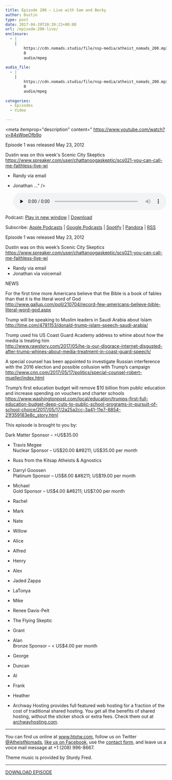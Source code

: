 ```yaml
---
title: Episode 200 – Live with Sam and Becky
author: Dustin
type: post
date: 2017-04-29T20:39:23+00:00
url: /episode-200-live/
enclosure:
  - |
    |
        https://cdn.nomads.studio/file/nsp-media/atheist_nomads_200.mp3
        0
        audio/mpeg
        
audio_file:
  - |
    |
        https://cdn.nomads.studio/file/nsp-media/atheist_nomads_200.mp3
        0
        audio/mpeg
        
categories:
  - Episodes
  - Video

---
```

<div itemscope itemtype="http://schema.org/AudioObject">
  <meta itemprop="name" content="Episode 200 &#8211; Live with Sam and Becky" />
  
  <meta itemprop="uploadDate" content="2017-04-29T14:39:23-06:00" />
  
  <meta itemprop="encodingFormat" content="audio/mpeg" />
  
  <meta itemprop="description" content="
https://www.youtube.com/watch?v=84sWqeOfb9o

Episode 1 was released May 23, 2012

Dustin was on this week's Scenic City Skeptics
https://www.spreaker.com/user/chattanoogaskeptic/scs021-you-can-call-me-faithless-live-wi

* Randy via email
* Jonathan ..." />
  
  <meta itemprop="contentUrl" content="https://dts.podtrac.com/redirect.mp3/cdn.nomads.studio/file/nsp-media/atheist_nomads_200.mp3" />
  </p> 
  
  <div class="powerpress_player" id="powerpress_player_8460">
    <audio class="wp-audio-shortcode" id="audio-1534-204" preload="none" style="width: 100%;" controls="controls"><source type="audio/mpeg" src="https://dts.podtrac.com/redirect.mp3/cdn.nomads.studio/file/nsp-media/atheist_nomads_200.mp3?_=204" /><a href="https://dts.podtrac.com/redirect.mp3/cdn.nomads.studio/file/nsp-media/atheist_nomads_200.mp3">https://dts.podtrac.com/redirect.mp3/cdn.nomads.studio/file/nsp-media/atheist_nomads_200.mp3</a></audio>
  </div>
</div>

<p class="powerpress_links powerpress_links_mp3">
  Podcast: <a href="https://dts.podtrac.com/redirect.mp3/cdn.nomads.studio/file/nsp-media/atheist_nomads_200.mp3" class="powerpress_link_pinw" target="_blank" title="Play in new window" onclick="return powerpress_pinw('https://htotw.com/?powerpress_pinw=1534-podcast');" rel="nofollow">Play in new window</a> | <a href="https://dts.podtrac.com/redirect.mp3/cdn.nomads.studio/file/nsp-media/atheist_nomads_200.mp3" class="powerpress_link_d" title="Download" rel="nofollow" download="atheist_nomads_200.mp3">Download</a>
</p>

<p class="powerpress_links powerpress_subscribe_links">
  Subscribe: <a href="https://podcasts.apple.com/us/podcast/humanists-take-on-the-world/id530050098?mt=2&ls=1" class="powerpress_link_subscribe powerpress_link_subscribe_itunes" target="_blank" title="Subscribe on Apple Podcasts" rel="nofollow">Apple Podcasts</a> | <a href="https://www.google.com/podcasts?feed=aHR0cDovL2F0aGVpc3Rub21hZHMubGlic3luLmNvbS9yc3M%3D" class="powerpress_link_subscribe powerpress_link_subscribe_googleplay" target="_blank" title="Subscribe on Google Podcasts" rel="nofollow">Google Podcasts</a> | <a href="https://open.spotify.com/show/3LzK2xZGike6Tc1GEMtMbr?si=LieN9SNuTpq96smuaUsH8A" class="powerpress_link_subscribe powerpress_link_subscribe_spotify" target="_blank" title="Subscribe on Spotify" rel="nofollow">Spotify</a> | <a href="https://www.pandora.com/podcast/atheist-nomads/PC:10122?corr=62071012&part=ug" class="powerpress_link_subscribe powerpress_link_subscribe_pandora" target="_blank" title="Subscribe on Pandora" rel="nofollow">Pandora</a> | <a href="https://htotw.com/feed/podcast/" class="powerpress_link_subscribe powerpress_link_subscribe_rss" target="_blank" title="Subscribe via RSS" rel="nofollow">RSS</a>
</p>

<CENTER>
</CENTER>

<div class="embed-container">
</div>

Episode 1 was released May 23, 2012

Dustin was on this week&#8217;s Scenic City Skeptics  
<https://www.spreaker.com/user/chattanoogaskeptic/scs021-you-can-call-me-faithless-live-wi>

* Randy via email  
* Jonathan via voicemail

NEWS

For the first time more Americans believe that the Bible is a book of fables than that it is the literal word of God  
<http://www.gallup.com/poll/210704/record-few-americans-believe-bible-literal-word-god.aspx>

Trump will be speaking to Muslim leaders in Saudi Arabia about Islam  
<http://time.com/4781153/donald-trump-islam-speech-saudi-arabia/>

Trump used his US Coast Guard Academy address to whine about how the media is treating him  
<http://www.rawstory.com/2017/05/he-is-our-disgrace-internet-disgusted-after-trump-whines-about-media-treatment-in-coast-guard-speech/>

A special counsel has been appointed to investigate Russian interference with the 2016 election and possible collusion with Trump&#8217;s campaign  
<http://www.cnn.com/2017/05/17/politics/special-counsel-robert-mueller/index.html>

Trump&#8217;s first education budget will remove $10 billion from public education and increase spending on vouchers and charter schools  
<https://www.washingtonpost.com/local/education/trumps-first-full-education-budget-deep-cuts-to-public-school-programs-in-pursuit-of-school-choice/2017/05/17/2a25a2cc-3a41-11e7-8854-21f359183e8c_story.html>

This episode is brought to you by:

Dark Matter Sponsor &#8211; >US$35.00  
* Travis Megee  
Nuclear Sponsor &#8211; US$20.00 &#8211; US$35.00 per month  
* Russ from the Kitsap Atheists & Agnostics  
* Darryl Goossen  
Platinum Sponsor &#8211; US$8.00 &#8211; US$19.00 per month  
* Michael  
Gold Sponsor &#8211; US$4.00 &#8211; US$7.00 per month  
* Rachel  
* Mark  
* Nate  
* Willow  
* Alice  
* Alfred  
* Henry  
* Alex  
* Jaded Zappa  
* LaTonya  
* Mike  
* Renee Davis-Pelt  
* The Flying Skeptic  
* Grant  
* Alan  
Bronze Sponsor &#8211; < US$4.00 per month  
* George  
* Duncan  
* Al  
* Frank  
* Heather

* Archway Hosting provides full featured web hosting for a fraction of the cost of traditional shared hosting. You get all the benefits of shared hosting, without the sticker shock or extra fees. Check them out at <a href="http://archwayhosting.com/" target="_blank" rel="noopener noreferrer">archwayhosting.com</a>.

<hr width="500" />

You can find us online at <a href="https://www.htotw.com/" target="_blank" rel="noopener noreferrer">www.htotw.com</a>, follow us on Twitter <a href="https://htotw.com/twitter" target="_blank" rel="noopener noreferrer">@AtheistNomads</a>, <a href="https://htotw.com/facebook" target="_blank" rel="noopener noreferrer">like us on Facebook</a>, use the [contact form](https://htotw.com/contact), and leave us a voice mail message at +1 (208) 996-8667.

Theme music is provided by Sturdy Fred.

<hr width="”500”" />

[DOWNLOAD EPISODE][1]

 [1]: https://dts.podtrac.com/redirect.mp3/cdn.nomads.studio/file/nsp-media/atheist_nomads_200.mp3